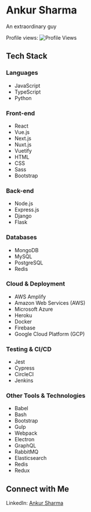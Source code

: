 # Ankur Sharma

An extraordinary guy

Profile views: ![Profile Views](https://komarev.com/ghpvc/?username=developeranku&label=Profile%20views&color=0e75b6&style=flat)

## Tech Stack

### Languages

- JavaScript
- TypeScript
- Python

### Front-end

- React
- Vue.js
- Next.js
- Nuxt.js
- Vuetify
- HTML
- CSS
- Sass
- Bootstrap

### Back-end

- Node.js
- Express.js
- Django
- Flask

### Databases

- MongoDB
- MySQL
- PostgreSQL
- Redis

### Cloud & Deployment

- AWS Amplify
- Amazon Web Services (AWS)
- Microsoft Azure
- Heroku
- Docker
- Firebase
- Google Cloud Platform (GCP)

### Testing & CI/CD

- Jest
- Cypress
- CircleCI
- Jenkins

### Other Tools & Technologies

- Babel
- Bash
- Bootstrap
- Gulp
- Webpack
- Electron
- GraphQL
- RabbitMQ
- Elasticsearch
- Redis
- Redux

## Connect with Me

LinkedIn: [Ankur Sharma](https://linkedin.com/in/developeranku)

